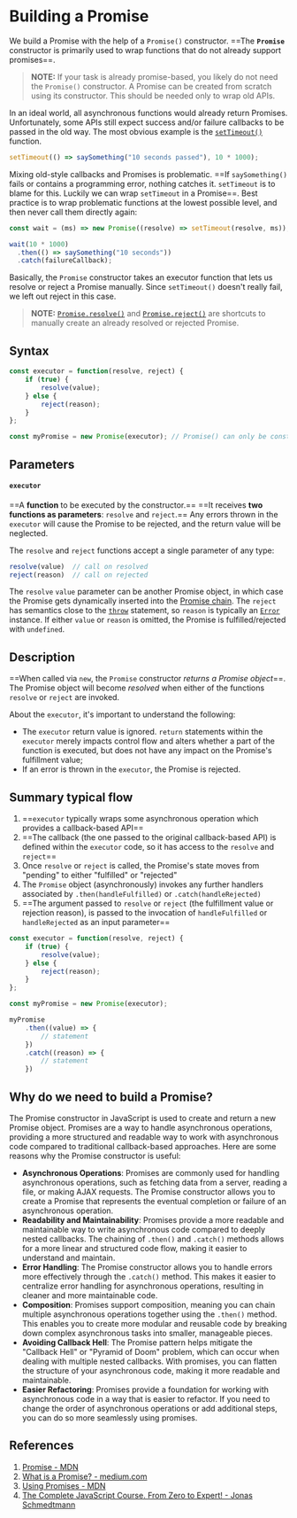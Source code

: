 # Building a Promise

We build a Promise with the help of a `Promise()` constructor. ==The **`Promise`** constructor is primarily used to wrap functions that do not already support promises==.

> **NOTE:** If your task is already promise-based, you likely do not need the `Promise()` constructor. A Promise can be created from scratch using its constructor. This should be needed only to wrap old APIs.

In an ideal world, all asynchronous functions would already return Promises. Unfortunately, some APIs still expect success and/or failure callbacks to be passed in the old way. The most obvious example is the [`setTimeout()`](https://developer.mozilla.org/en-US/docs/Web/API/setTimeout) function.

```js
setTimeout(() => saySomething("10 seconds passed"), 10 * 1000);
```

Mixing old-style callbacks and Promises is problematic. ==If `saySomething()` fails or contains a programming error, nothing catches it. `setTimeout` is to blame for this. Luckily we can wrap `setTimeout` in a Promise==. Best practice is to wrap problematic functions at the lowest possible level, and then never call them directly again:

```js
const wait = (ms) => new Promise((resolve) => setTimeout(resolve, ms));

wait(10 * 1000)
  .then(() => saySomething("10 seconds"))
  .catch(failureCallback);
```

Basically, the `Promise` constructor takes an executor function that lets us resolve or reject a Promise manually. Since `setTimeout()` doesn't really fail, we left out reject in this case.

> **NOTE:** [`Promise.resolve()`](https://developer.mozilla.org/en-US/docs/Web/JavaScript/Reference/Global_Objects/Promise/resolve) and [`Promise.reject()`](https://developer.mozilla.org/en-US/docs/Web/JavaScript/Reference/Global_Objects/Promise/reject) are shortcuts to manually create an already resolved or rejected Promise.

## Syntax

```js
const executor = function(resolve, reject) {
    if (true) {
        resolve(value);
    } else {
        reject(reason);
    }
};

const myPromise = new Promise(executor); // Promise() can only be constructed with new. Attempting to call it without new throws a TypeError.
```

## Parameters

#### `executor`

==A **function** to be executed by the constructor.== ==It receives **two functions as parameters**: `resolve` and `reject`.== Any errors thrown in the `executor` will cause the Promise to be rejected, and the return value will be neglected.

The `resolve` and `reject` functions accept a single parameter of any type:

```js
resolve(value)	// call on resolved
reject(reason)	// call on rejected
```

The `resolve` `value` parameter can be another Promise object, in which case the Promise gets dynamically inserted into the [Promise chain](https://developer.mozilla.org/en-US/docs/Web/JavaScript/Reference/Global_Objects/Promise#chained_promises). The `reject` has semantics close to the [`throw`](https://developer.mozilla.org/en-US/docs/Web/JavaScript/Reference/Statements/throw) statement, so `reason` is typically an [`Error`](https://developer.mozilla.org/en-US/docs/Web/JavaScript/Reference/Global_Objects/Error) instance. If either `value` or `reason` is omitted, the Promise is fulfilled/rejected with `undefined`.

## Description

==When called via `new`, the `Promise` constructor _returns a Promise object_==. The Promise object will become *resolved* when either of the functions `resolve` or `reject` are invoked.

About the `executor`, it's important to understand the following:

- The `executor` return value is ignored. `return` statements within the `executor` merely impacts control flow and alters whether a part of the function is executed, but does not have any impact on the Promise's fulfillment value;
- If an error is thrown in the `executor`, the Promise is rejected.

## Summary typical flow

1. ==`executor` typically wraps some asynchronous operation which provides a callback-based API==
2. ==The callback (the one passed to the original callback-based API) is defined within the `executor` code, so it has access to the `resolve` and `reject`==
3. Once `resolve` or `reject` is called, the Promise's state moves from "pending" to either "fulfilled" or "rejected"
4. The `Promise` object (asynchronously) invokes any further handlers associated by `.then(handleFulfilled)` or `.catch(handleRejected)`
5. ==The argument passed to `resolve` or `reject` (the fulfillment value or rejection reason), is passed to the invocation of `handleFulfilled` or `handleRejected` as an input parameter==

```js
const executor = function(resolve, reject) {
    if (true) {
        resolve(value);
    } else {
        reject(reason);
    }
};

const myPromise = new Promise(executor);

myPromise
	.then((value) => {
    	// statement
	})
 	.catch((reason) => {
    	// statement
	})
```

## Why do we need to build a Promise?
The Promise constructor in JavaScript is used to create and return a new Promise object. Promises are a way to handle asynchronous operations, providing a more structured and readable way to work with asynchronous code compared to traditional callback-based approaches. Here are some reasons why the Promise constructor is useful:

- **Asynchronous Operations**: Promises are commonly used for handling asynchronous operations, such as fetching data from a server, reading a file, or making AJAX requests. The Promise constructor allows you to create a Promise that represents the eventual completion or failure of an asynchronous operation.
- **Readability and Maintainability**: Promises provide a more readable and maintainable way to write asynchronous code compared to deeply nested callbacks. The chaining of `.then()` and `.catch()` methods allows for a more linear and structured code flow, making it easier to understand and maintain.
- **Error Handling**: The Promise constructor allows you to handle errors more effectively through the `.catch()` method. This makes it easier to centralize error handling for asynchronous operations, resulting in cleaner and more maintainable code.
- **Composition**: Promises support composition, meaning you can chain multiple asynchronous operations together using the `.then()` method. This enables you to create more modular and reusable code by breaking down complex asynchronous tasks into smaller, manageable pieces.
- **Avoiding Callback Hell**: The Promise pattern helps mitigate the "Callback Hell" or "Pyramid of Doom" problem, which can occur when dealing with multiple nested callbacks. With promises, you can flatten the structure of your asynchronous code, making it more readable and maintainable.
- **Easier Refactoring**: Promises provide a foundation for working with asynchronous code in a way that is easier to refactor. If you need to change the order of asynchronous operations or add additional steps, you can do so more seamlessly using promises.

## References

1. [Promise - MDN](https://developer.mozilla.org/en-US/docs/Web/JavaScript/Reference/Global_Objects/Promise)
1. [What is a Promise? - medium.com](https://medium.com/javascript-scene/master-the-javascript-interview-what-is-a-promise-27fc71e77261#.aa7ubggsy)
1. [Using Promises - MDN](https://developer.mozilla.org/en-US/docs/Web/JavaScript/Guide/Using_promises)
1. [The Complete JavaScript Course. From Zero to Expert! - Jonas Schmedtmann](https://www.udemy.com/course/the-complete-javascript-course/?utm_source=adwords&utm_medium=udemyads&utm_campaign=JavaScript_v.PROF_la.EN_cc.ROWMTA-B_ti.6368&utm_content=deal4584&utm_term=_._ag_130756014153_._ad_558386196906_._kw__._de_c_._dm__._pl__._ti_dsa-774930039569_._li_1011789_._pd__._&matchtype=&gclid=CjwKCAjwiuuRBhBvEiwAFXKaNCuaAhZ8UB5kIldtb76eeAyfM0SUKeceBq3FKF24pNxDVe-_g0-DPxoCnWwQAvD_BwE)